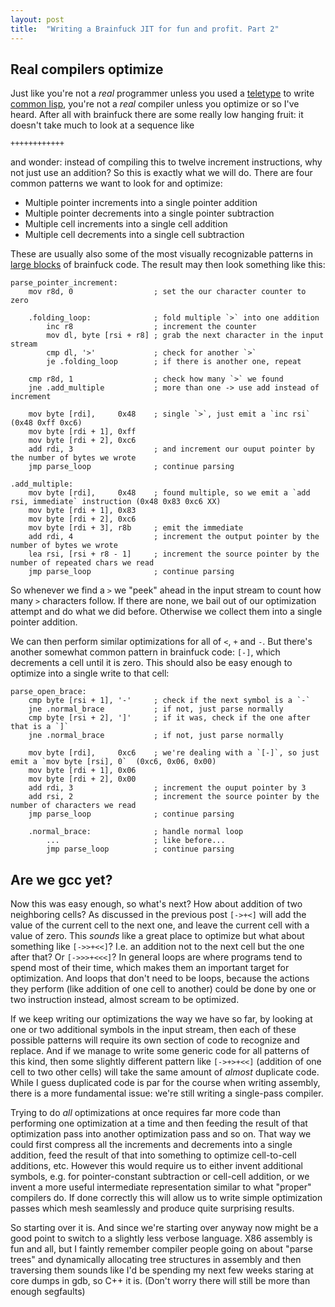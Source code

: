 ```yaml
---
layout: post
title:  "Writing a Brainfuck JIT for fun and profit. Part 2"
---
```


## **Real** compilers optimize

Just like you're not a *real* programmer unless you used a [teletype](https://en.wikipedia.org/wiki/Computer_terminal)
to write [common lisp](https://en.wikipedia.org/wiki/Common_Lisp), you're not a *real* compiler unless you optimize or so I've heard.
After all with brainfuck there are some really low hanging fruit: it doesn't take much to look at a sequence like
```
++++++++++++
```
and wonder: instead of compiling this to twelve increment instructions, why not just use an addition? So this is exactly what we will do.
There are four common patterns we want to look for and optimize: 

* Multiple pointer increments into a single pointer addition
* Multiple pointer decrements into a single pointer subtraction
* Multiple cell increments into a single cell addition
* Multiple cell decrements into a single cell subtraction


These are usually also some of the most visually recognizable patterns in [large blocks](https://raw.githubusercontent.com/frerich/brainfuck/master/samples/mandelbrot.bf) of brainfuck code.
The result may then look something like this:

```x86asm
parse_pointer_increment:
    mov r8d, 0                  ; set the our character counter to zero
    
    .folding_loop:              ; fold multiple `>` into one addition
        inc r8                  ; increment the counter
        mov dl, byte [rsi + r8] ; grab the next character in the input stream
        cmp dl, '>'             ; check for another `>`
        je .folding_loop        ; if there is another one, repeat
    
    cmp r8d, 1                  ; check how many `>` we found
    jne .add_multiple           ; more than one -> use add instead of increment
    
    mov byte [rdi],     0x48    ; single `>`, just emit a `inc rsi` (0x48 0xff 0xc6)
    mov byte [rdi + 1], 0xff    
    mov byte [rdi + 2], 0xc6
    add rdi, 3                  ; and increment our ouput pointer by the number of bytes we wrote
    jmp parse_loop              ; continue parsing
    
.add_multiple:
    mov byte [rdi],     0x48    ; found multiple, so we emit a `add rsi, immediate` instruction (0x48 0x83 0xc6 XX)
    mov byte [rdi + 1], 0x83
    mov byte [rdi + 2], 0xc6
    mov byte [rdi + 3], r8b     ; emit the immediate
    add rdi, 4                  ; increment the output pointer by the number of bytes we wrote
    lea rsi, [rsi + r8 - 1]     ; increment the source pointer by the number of repeated chars we read
    jmp parse_loop              ; continue parsing
```

So whenever we find a `>` we "peek" ahead in the input stream to count how many `>` characters follow. If there are none, we bail out of our optimization attempt and do what we did before.
Otherwise we collect them into a single pointer addition.

We can then perform similar optimizations for all of `<`, `+` and `-`.
But there's another somewhat common pattern in brainfuck code: `[-]`, which decrements a cell until it is zero.
This should also be easy enough to optimize into a single write to that cell:

```x86asm
parse_open_brace:
    cmp byte [rsi + 1], '-'     ; check if the next symbol is a `-`
    jne .normal_brace           ; if not, just parse normally
    cmp byte [rsi + 2], ']'     ; if it was, check if the one after that is a `]`
    jne .normal_brace           ; if not, just parse normally
    
    mov byte [rdi],     0xc6    ; we're dealing with a `[-]`, so just emit a `mov byte [rsi], 0`  (0xc6, 0x06, 0x00)
    mov byte [rdi + 1], 0x06
    mov byte [rdi + 2], 0x00
    add rdi, 3                  ; increment the ouput pointer by 3
    add rsi, 2                  ; increment the source pointer by the number of characters we read
    jmp parse_loop              ; continue parsing
    
    .normal_brace:              ; handle normal loop
        ...                     ; like before...
        jmp parse_loop          ; continue parsing
```

## Are we gcc yet?

Now this was easy enough, so what's next? How about addition of two neighboring cells? As discussed in the previous post `[->+<]` will add the value of the current cell to the next one,
and leave the current cell with a value of zero. This *sounds* like a great place to optimize but what about something like `[->>+<<]`? I.e. an addition not to the next cell but the one after that?
Or `[->>>+<<<]`?
In general loops are where programs tend to spend most of their time, which makes them an important target for optimization. And loops that don't need to be loops,
because the actions they perform (like addition of one cell to another) could be done by one or two instruction instead, almost scream to be optimized.

If we keep writing our optimizations the way we have so far, by looking at one or two additional symbols in the input stream,
then each of these possible patterns will require its own section of code to recognize and replace. And if we manage to write some generic code for all patterns of this kind,
then some slightly different pattern like `[->+>+<<]` (addition of one cell to two other cells) will take the same amount of *almost* duplicate code.
While I guess duplicated code is par for the course when writing assembly, there is a more fundamental issue: we're still writing a single-pass compiler.

Trying to do *all* optimizations at once requires far more code than performing one optimization at a time and then feeding the result of that optimization pass into another optimization pass and so on.
That way we could first compress all the increments and decrements into a single addition, feed the result of that into something to optimize cell-to-cell additions, etc.
However this would require us to either invent additional symbols, e.g. for pointer-constant subtraction or cell-cell addition, or we invent a more useful intermediate representation
similar to what "proper" compilers do. If done correctly this will allow us to write simple optimization passes which mesh seamlessly and produce quite surprising results.

So starting over it is. And since we're starting over anyway now might be a good point to switch to a slightly less verbose language. X86 assembly is fun and all,
but I faintly remember compiler people going on about "parse trees" and dynamically allocating tree structures in assembly and then traversing them sounds like I'd be spending my next few weeks
staring at core dumps in gdb, so C++ it is. (Don't worry there will still be more than enough segfaults)

